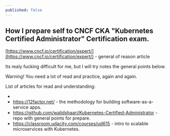 ```yaml
---
published: false
---
```

## How I prepare self to CNCF CKA "Kubernetes Certified Administrator" Certification exam.

[https://www.cncf.io/certification/expert/](https://www.cncf.io/certification/expert/) - general of reason article

Its realy fucking difficult for me, but I will try notes the general points below.

Warning! You need a lot of read and practice, again and again.

List of articles for read and understanding:

- 
- https://12factor.net/ - the methodology for building software-as-a-service apps.
- https://github.com/walidshaari/Kubernetes-Certified-Administrator - repo with general points for prepare.
- https://classroom.udacity.com/courses/ud615 - intro to scalable microservices with Kubernetes.





